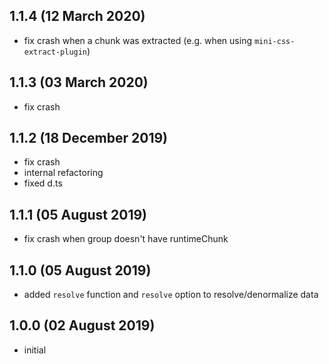 ## 1.1.4 (12 March 2020)

* fix crash when a chunk was extracted (e.g. when using `mini-css-extract-plugin`)

## 1.1.3 (03 March 2020)

* fix crash

## 1.1.2 (18 December 2019)

* fix crash
* internal refactoring
* fixed d.ts

## 1.1.1 (05 August 2019)

* fix crash when group doesn't have runtimeChunk

## 1.1.0 (05 August 2019)

* added `resolve` function and `resolve` option to resolve/denormalize data

## 1.0.0 (02 August 2019)

* initial
